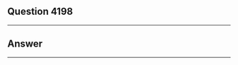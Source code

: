 Question 4198
------------------------

------------------------
Answer
------------------------

------------------------